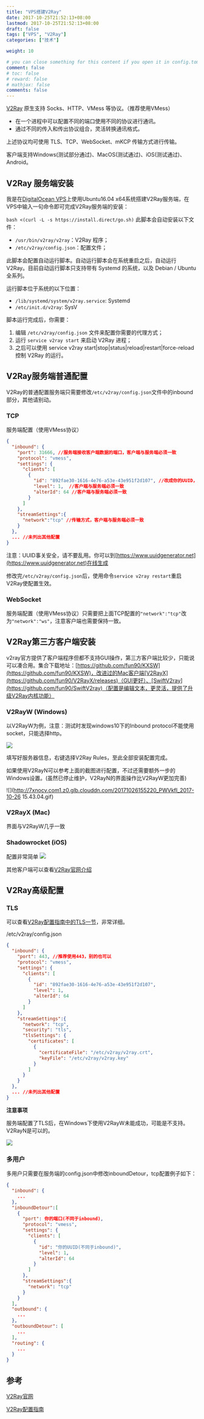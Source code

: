```yaml
---
title: "VPS搭建V2Ray"
date: 2017-10-25T21:52:13+08:00
lastmod: 2017-10-25T21:52:13+08:00
draft: false
tags: ["VPS", "V2Ray"]
categories: ["技术"]

weight: 10

# you can close something for this content if you open it in config.toml.
comment: false
# toc: false
# reward: false
# mathjax: false
comments: false
---
```

<!-- toc -->
[V2Ray](https://www.v2ray.com) 原生支持 Socks、HTTP、VMess 等协议。（推荐使用VMess）

- 在一个进程中可以配置不同的端口使用不同的协议进行通讯。
- 通过不同的传入和传出协议组合，灵活转换通讯格式。

上述协议均可使用 TLS、TCP、WebSocket、mKCP 传输方式进行传输。

客户端支持Windows(测试部分通过)、MacOS(测试通过)、iOS(测试通过)、Android。

<!-- more -->
## V2Ray 服务端安装
我是在[DigitalOcean VPS](https://m.do.co/c/00a39cb0d92f)上使用Ubuntu16.04 x64系统搭建V2Ray服务端，在VPS中输入一句命令即可完成V2Ray服务端的安装：

`bash <(curl -L -s https://install.direct/go.sh)`
此脚本会自动安装以下文件：

- `/usr/bin/v2ray/v2ray`：V2Ray 程序；
- `/etc/v2ray/config.json`：配置文件；

此脚本会配置自动运行脚本。自动运行脚本会在系统重启之后，自动运行 V2Ray。目前自动运行脚本只支持带有 Systemd 的系统，以及 Debian / Ubuntu 全系列。

运行脚本位于系统的以下位置：

- `/lib/systemd/system/v2ray.service`: Systemd
- `/etc/init.d/v2ray`: SysV

脚本运行完成后，你需要：

1. 编辑 `/etc/v2ray/config.json` 文件来配置你需要的代理方式；
2. 运行 `service v2ray start` 来启动 V2Ray 进程；
3. 之后可以使用 service v2ray start|stop|status|reload|restart|force-reload 控制 V2Ray 的运行。


## V2Ray服务端普通配置

V2Ray的普通配置服务端只需要修改`/etc/v2ray/config.json`文件中的inbound部分，其他请别动。

### TCP

服务端配置（使用VMess协议）

```json
{
  "inbound": {
    "port": 31666, //服务端接收客户端数据的端口，客户端与服务端必须一致
    "protocol": "vmess",
    "settings": {
      "clients": [
        {
          "id": "892fae30-1616-4e76-a53e-43e951f2d107", //改成你的UUID，重要
          "level": 1,  //客户端与服务端必须一致
          "alterId": 64 //客户端与服务端必须一致
        }
      ]
    },
    "streamSettings":{
      "network":"tcp" //传输方式，客户端与服务端必须一致
    }
  },
  ... //未列出其他配置
}
```

注意：UUID事关安全，请不要乱用。你可以到[https://www.uuidgenerator.net](https://www.uuidgenerator.net)在线生成

修改完`/etc/v2ray/config.json`后，使用命令`service v2ray restart`重启V2Ray使配置生效。

### WebSocket

服务端配置（使用VMess协议）只需要把上面TCP配置的`"network":"tcp"`改为`"network":"ws"`，注意客户端也需要保持一致。

## V2Ray第三方客户端安装

v2ray官方提供了客户端程序但都不支持GUI操作，第三方客户端比较少，只能说可以凑合用。集合下载地址：[https://github.com/fun90/KXSW](https://github.com/fun90/KXSW)，改进过的Mac客户端[V2RayX](https://github.com/fun90/V2RayX/releases)（GUI更好）、[SwiftV2ray](https://github.com/fun90/SwiftV2ray)（配置是编辑文本，更灵活，提供了升级V2Ray内核功能）

### V2RayW (Windows)

以V2RayW为例，注意：测试时发现windows10下的Inbound protocol不能使用socket，只能选择http。

![](http://7xnocv.com1.z0.glb.clouddn.com/20171026162256_H5kxrQ_Screenshot.jpeg)

填写好服务器信息，右键选择V2Ray Rules，至此全部安装配置完成。

如果使用V2RayN可以参考上面的截图进行配置，不过还需要额外一步的Windows设置。(虽然已停止维护，V2RayN的界面操作比V2RayW更加完善)

![](http://7xnocv.com1.z0.glb.clouddn.com/20171026155220_PWVkfI_2017-10-26 15.43.04.gif)

### V2RayX (Mac)

界面与V2RayW几乎一致

### Shadowrocket (iOS)
配置非常简单
![](http://7xnocv.com1.z0.glb.clouddn.com/20171026165517_ET4b6R_IMG_3630.jpeg)

其他客户端可以查看[V2Ray官网介绍](https://www.v2ray.com/chapter_01/3rd_party.html)

## V2Ray高级配置

### TLS

可以查看[V2Ray配置指南中的TLS一节](https://toutyrater.github.io/advanced/tls.html)，非常详细。

/etc/v2ray/config.json

```json
{
  "inbound": {
    "port": 443, //推荐使用443，别的也可以
    "protocol": "vmess",
    "settings": {
      "clients": [
        {
          "id": "892fae30-1616-4e76-a53e-43e951f2d107",
          "level": 1,
          "alterId": 64
        }
      ]
    },
    "streamSettings":{
      "network": "tcp",
      "security": "tls",
      "tlsSettings": {
        "certificates": [
          {
            "certificateFile": "/etc/v2ray/v2ray.crt",
            "keyFile": "/etc/v2ray/v2ray.key"
          }
        ]
      }
    }
  },
  ... //未列出其他配置
}
```

**注意事项**

服务端配置了TLS后，在Windows下使用V2RayW未能成功，可能是不支持。V2RayN是可以的。

![](http://7xnocv.com1.z0.glb.clouddn.com/20171026171206_rxsO6A_Screenshot.jpeg)

### 多用户

多用户只需要在服务端的config.json中修改inboundDetour，tcp配置例子如下：

```json
{
  "inbound": {
    ...
  },
  "inboundDetour":[
    {
      "port": 你的端口(不同于inbound), 
      "protocol": "vmess",
      "settings": {
        "clients": [
          {
            "id": "你的UUID(不同于inbound)",
            "level": 1,
            "alterId": 64
          }
        ]
      },
      "streamSettings":{
        "network": "tcp"
      }
    }
  ],
  "outbound": {
    ...
  },
  "outboundDetour": [
    ...
  ],
  "routing": {
    ...
  }
}
```



## 参考

[V2Ray官网](https://www.v2ray.com/)

[V2Ray配置指南](https://toutyrater.github.io)